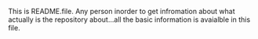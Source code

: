 This is README.file. Any person inorder to get infromation about what actually is the repository about...all the basic information is avaialble in this file.
